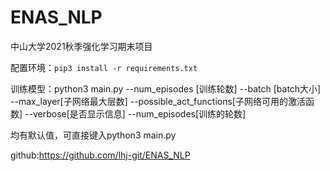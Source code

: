 # ENAS_NLP
 中山大学2021秋季强化学习期末项目

配置环境：```pip3 install -r requirements.txt```

训练模型：python3 main.py --num_episodes [训练轮数] --batch [batch大小] --max_layer[子网络最大层数] --possible_act_functions[子网络可用的激活函数] --verbose[是否显示信息] --num_episodes[训练的轮数]

均有默认值，可直接键入python3 main.py 

github:https://github.com/lhj-git/ENAS_NLP
